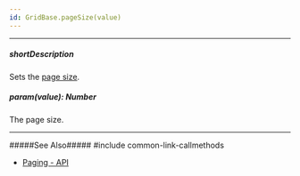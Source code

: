 ```yaml
---
id: GridBase.pageSize(value)
---
```

---
##### shortDescription
Sets the [page size]({basewidgetpath}/Configuration/paging/#pageSize).

##### param(value): Number
The page size.

---
#####See Also#####
#include common-link-callmethods
- [Paging - API](/Documentation/Guide/Widgets/{WidgetName}/Paging/#API)